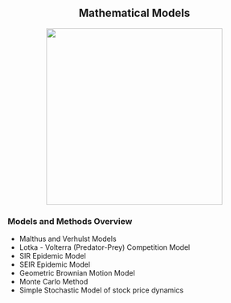 ## <div align="center"> Mathematical Models
  
<div id="header" align="center">
  <img src="https://rtavenar.github.io/blog/fig/dtw_shift.gif" width="350"/>
</div>

### Models and Methods Overview 

* Malthus  and Verhulst Models 
* Lotka - Volterra (Predator-Prey) Competition Model
* SIR Epidemic Model
* SEIR Epidemic Model
* Geometric Brownian Motion Model
* Monte Carlo Method
* Simple Stochastic Model of stock price dynamics 
